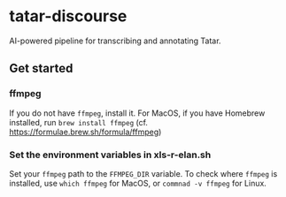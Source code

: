 # tatar-discourse
AI-powered pipeline for transcribing and annotating Tatar.

## Get started

### ffmpeg
If you do not have `ffmpeg`, install it.
For MacOS, if you have Homebrew installed, run `brew install ffmpeg` (cf. https://formulae.brew.sh/formula/ffmpeg)

### Set the environment variables in xls-r-elan.sh
Set your `ffmpeg` path to the `FFMPEG_DIR` variable.
To check where `ffmpeg` is installed, use `which ffmpeg` for MacOS, or `commnad -v ffmpeg` for Linux.
